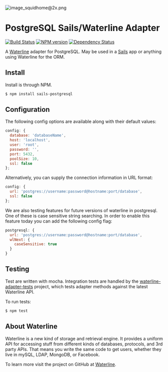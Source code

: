 ![image_squidhome@2x.png](http://i.imgur.com/RIvu9.png)

# PostgreSQL Sails/Waterline Adapter

[![Build Status](https://travis-ci.org/balderdashy/sails-postgresql.png?branch=master)](https://travis-ci.org/balderdashy/sails-postgresql) [![NPM version](https://badge.fury.io/js/sails-postgresql.png)](http://badge.fury.io/js/sails-postgresql) [![Dependency Status](https://gemnasium.com/balderdashy/sails-postgresql.png)](https://gemnasium.com/balderdashy/sails-postgresql)

A [Waterline](https://github.com/balderdashy/waterline) adapter for PostgreSQL. May be used in a [Sails](https://github.com/balderdashy/sails) app or anything using Waterline for the ORM.

## Install

Install is through NPM.

```bash
$ npm install sails-postgresql
```

## Configuration

The following config options are available along with their default values:

```javascript
config: {
  database: 'databaseName',
  host: 'localhost',
  user: 'root',
  password: '',
  port: 5432,
  poolSize: 10,
  ssl: false
};
```
Alternatively, you can supply the connection information in URL format:
```javascript
config: {
  url: 'postgres://username:password@hostname:port/database',
  ssl: false
};
```


We are also testing features for future versions of waterline in postgresql. One of these is case sensitive string searching. In order to enable this feature today you can add the following config flag:

```javascript
postgresql: {
  url: 'postgres://username:password@hostname:port/database',
  wlNext: {
    caseSensitive: true
  }
}
```

## Testing

Test are written with mocha. Integration tests are handled by the [waterline-adapter-tests](https://github.com/balderdashy/waterline-adapter-tests) project, which tests adapter methods against the latest Waterline API.

To run tests:

```bash
$ npm test
```

## About Waterline

Waterline is a new kind of storage and retrieval engine.  It provides a uniform API for accessing stuff from different kinds of databases, protocols, and 3rd party APIs.  That means you write the same code to get users, whether they live in mySQL, LDAP, MongoDB, or Facebook.

To learn more visit the project on GitHub at [Waterline](https://github.com/balderdashy/waterline).

